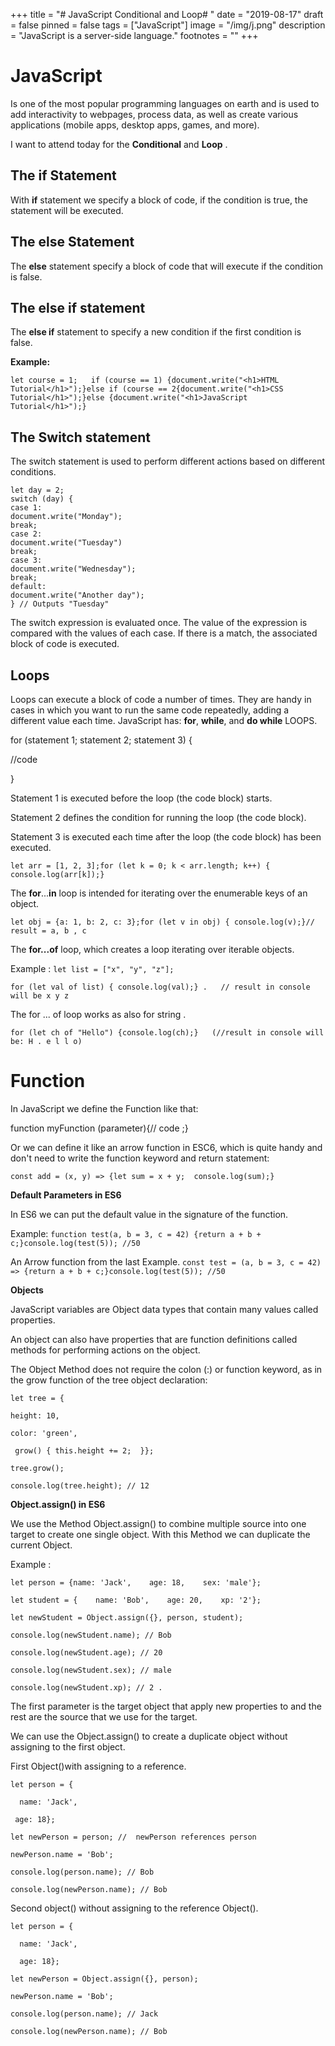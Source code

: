 +++
title = "# JavaScript Conditional and Loop# "
date = "2019-08-17"
draft = false
pinned = false
tags = ["JavaScript"]
image = "/img/j.png"
description = "JavaScript is a server-side language."
footnotes = ""
+++
# JavaScript

Is one of the most popular programming languages on earth and is used to add interactivity to webpages, process data, as well as create various applications (mobile apps, desktop apps, games, and more).

I want to attend today for the **Conditional** and **Loop** .

## The if Statement

With **if** statement we specify a block of code, if the condition is true, the statement will be executed.

## The else Statement

The **else** statement specify a block of code that will execute if the condition is false.

## The else if statement

The **else if** statement to specify a new condition if the first condition is false.

**Example:**

```
let course = 1;   if (course == 1) {document.write("<h1>HTML Tutorial</h1>");}else if (course == 2{document.write("<h1>CSS Tutorial</h1>");}else {document.write("<h1>JavaScript Tutorial</h1>");}
```

## The Switch statement

The switch statement is used to perform different actions based on different conditions.

`let day = 2;`\
`switch (day) {`\
`case 1:`\
`document.write("Monday");`\
`break;`\
`case 2:`\
`document.write("Tuesday")`\
`break;`\
`case 3:`\
`document.write("Wednesday");`\
`break;`\
`default:`\
`document.write("Another day");`\
`} // Outputs "Tuesday"`

The switch expression is evaluated once. The value of the expression is compared with the values of each case. If there is a match, the associated block of code is executed.

## Loops

Loops can execute a block of code a number of times. They are handy in cases in which you want to run the same code repeatedly, adding a different value each time. JavaScript has: **for**, **while**, and **do while** LOOPS.

for (statement 1; statement 2; statement 3) {

   //code

}

Statement 1 is executed before the loop (the code block) starts.

Statement 2 defines the condition for running the loop (the code block).

Statement 3 is executed each time after the loop (the code block) has been executed.

```
let arr = [1, 2, 3];for (let k = 0; k < arr.length; k++) {  console.log(arr[k]);}
```

The **for**...**in** loop is intended for iterating over the enumerable keys of an object.

```
let obj = {a: 1, b: 2, c: 3};for (let v in obj) { console.log(v);}// result = a, b , c                                         
```

The **for...of** loop, which creates a loop iterating over iterable objects.

Example : `let list = ["x", "y", "z"];`

`for (let val of list) { console.log(val);} .   // result in console will be x y z`

The for ... of loop works as also for string . 

`for (let ch of "Hello") {console.log(ch);}   (//result in console will be: H . e l l o) `

# Function

In JavaScript we define the Function like that: 

function myFunction (parameter){// code ;}

Or we can define it like an arrow function in ESC6, which is quite handy and don't need to write the function keyword and return statement:

`const add = (x, y) => {let sum = x + y;  console.log(sum);}`

**Default Parameters in ES6**

In ES6 we can put the default value in the signature of the function. 

Example: `function test(a, b = 3, c = 42) {return a + b + c;}console.log(test(5)); //50`

An Arrow function from the last Example. `const test = (a, b = 3, c = 42) => {return a + b + c;}console.log(test(5)); //50 `

**Objects**

JavaScript variables are Object data types that contain many values called properties. 

An object can also have properties that are function definitions called methods for performing actions on the object. 

The Object Method does not require the colon (:) or function keyword, as in the grow function of the tree object declaration:

`let tree = { `

`height: 10, `

` color: 'green', `

` grow() { this.height += 2;  }};`

`tree.grow();`

`console.log(tree.height); // 12`

**Object.assign() in ES6**

We use the Method Object.assign() to combine multiple source into one target to create one single object. With this Method we can duplicate the current Object. 

Example : 

`let person = {name: 'Jack',    age: 18,    sex: 'male'};`

`let student = {    name: 'Bob',    age: 20,    xp: '2'};`

`let newStudent = Object.assign({}, person, student);`

`console.log(newStudent.name); // Bob`

`console.log(newStudent.age); // 20`

`console.log(newStudent.sex); // male`

`console.log(newStudent.xp); // 2 .   `

The first parameter is the target object that apply new properties to and the rest are the source that we use for the target.

We can use the Object.assign() to create a duplicate object without assigning to the first object.

First Object()with assigning to a reference.

`let person = {`

`  name: 'Jack',`

`  age: 18};    `

`let newPerson = person; //  newPerson references person`

`newPerson.name = 'Bob'; `

`console.log(person.name); // Bob`

`console.log(newPerson.name); // Bob  `

Second object() without assigning to the reference Object().

`let person = {`

`  name: 'Jack',`

`  age: 18};`

`let newPerson = Object.assign({}, person); `

`newPerson.name = 'Bob';`

`console.log(person.name); // Jack`

`console.log(newPerson.name); // Bob`
